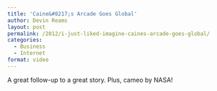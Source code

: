 ```yaml
---
title: 'Caine&#8217;s Arcade Goes Global'
author: Devin Reams
layout: post
permalink: /2012/i-just-liked-imagine-caines-arcade-goes-global/
categories:
  - Business
  - Internet
format: video
---
```

A great follow-up to a great story. Plus, cameo by NASA!